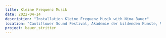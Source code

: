 ```yaml
---
title: Kleine Frequenz Musik
date: 2022-04-14
description: "Installation Kleine Frequenz Musik with Nina Bauer"
location: "Cauliflower Sound Festival, Akademie der bildenden Künste, Vienna"
project: bauer_stritter
---
```


